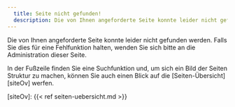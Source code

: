```yaml
---
  title: Seite nicht gefunden!
  description: Die von Ihnen angeforderte Seite konnte leider nicht gefunden werden.
---
```


Die von Ihnen angeforderte Seite konnte leider nicht gefunden werden. Falls
Sie dies für eine Fehlfunktion halten, wenden Sie sich bitte an die
Administration dieser Seite.

In der Fußzeile finden Sie eine Suchfunktion und, um sich ein Bild
der Seiten Struktur zu machen, können Sie auch einen Blick auf die
[Seiten-Übersicht][siteOv] werfen.

[siteOv]: {{< ref seiten-uebersicht.md >}}

